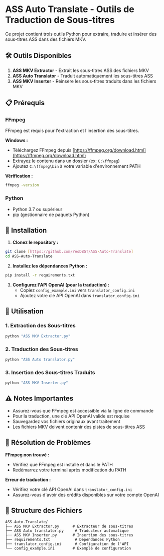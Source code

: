 # ASS Auto Translate - Outils de Traduction de Sous-titres

Ce projet contient trois outils Python pour extraire, traduire et insérer des sous-titres ASS dans des fichiers MKV.

## 🛠️ Outils Disponibles

1. **ASS MKV Extractor** - Extrait les sous-titres ASS des fichiers MKV
2. **ASS Auto Translator** - Traduit automatiquement les sous-titres ASS
3. **ASS MKV Inserter** - Réinsère les sous-titres traduits dans les fichiers MKV

## 📋 Prérequis

### FFmpeg
FFmpeg est requis pour l'extraction et l'insertion des sous-titres.

**Windows :**
- Téléchargez FFmpeg depuis [https://ffmpeg.org/download.html](https://ffmpeg.org/download.html)
- Extrayez le contenu dans un dossier (ex: `C:\ffmpeg`)
- Ajoutez `C:\ffmpeg\bin` à votre variable d'environnement PATH

**Vérification :**
```bash
ffmpeg -version
```

### Python
- Python 3.7 ou supérieur
- pip (gestionnaire de paquets Python)

## 🚀 Installation

1. **Clonez le repository :**
```bash
git clone [https://github.com/YeoDBGT/ASS-Auto-Translate]
cd ASS-Auto-Translate
```

2. **Installez les dépendances Python :**
```bash
pip install -r requirements.txt
```

3. **Configurez l'API OpenAI (pour la traduction) :**
   - Copiez `config_example.ini` vers `translator_config.ini`
   - Ajoutez votre clé API OpenAI dans `translator_config.ini`

## 📖 Utilisation

### 1. Extraction des Sous-titres
```bash
python "ASS MKV Extractor.py"
```

### 2. Traduction des Sous-titres
```bash
python "ASS Auto translator.py"
```

### 3. Insertion des Sous-titres Traduits
```bash
python "ASS MKV Inserter.py"
```

## ⚠️ Notes Importantes

- Assurez-vous que FFmpeg est accessible via la ligne de commande
- Pour la traduction, une clé API OpenAI valide est requise
- Sauvegardez vos fichiers originaux avant traitement
- Les fichiers MKV doivent contenir des pistes de sous-titres ASS

## 🔧 Résolution de Problèmes

**FFmpeg non trouvé :**
- Vérifiez que FFmpeg est installé et dans le PATH
- Redémarrez votre terminal après modification du PATH

**Erreur de traduction :**
- Vérifiez votre clé API OpenAI dans `translator_config.ini`
- Assurez-vous d'avoir des crédits disponibles sur votre compte OpenAI

## 📝 Structure des Fichiers

```
ASS-Auto-Translate/
├── ASS MKV Extractor.py      # Extracteur de sous-titres
├── ASS Auto translator.py     # Traducteur automatique
├── ASS MKV Inserter.py       # Insertion des sous-titres
├── requirements.txt           # Dépendances Python
├── translator_config.ini      # Configuration de l'API
└── config_example.ini        # Exemple de configuration
```
